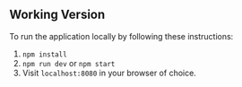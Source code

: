 ## Working Version ##

To run the application locally by following these instructions:

1. `npm install`
2. `npm run dev` or `npm start`
5.  Visit `localhost:8080` in your browser of choice.
